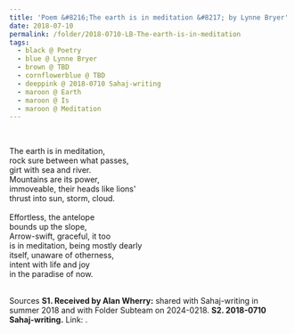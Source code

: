 ```yaml
---
title: 'Poem &#8216;The earth is in meditation &#8217; by Lynne Bryer'
date: 2018-07-10
permalink: /folder/2018-0710-LB-The-earth-is-in-meditation 
tags:
  - black @ Poetry
  - blue @ Lynne Bryer
  - brown @ TBD
  - cornflowerblue @ TBD
  - deeppink @ 2018-0710 Sahaj-writing
  - maroon @ Earth
  - maroon @ Is
  - maroon @ Meditation  
---
```


<br>

<p>
The earth is in meditation,<br>
rock sure between what passes,<br>
girt with sea and river.<br>
Mountains are its power,<br>
immoveable, their heads like lions'<br>
thrust into sun, storm, cloud.<br>
<br>
Effortless, the antelope<br>
bounds up the slope,<br>
Arrow-swift, graceful, it too<br>
is in meditation, being mostly dearly<br>
itself, unaware of otherness,<br>
intent with life and joy<br>
in the paradise of now.<br>
</p>

<br>

<wave-list>
<list-title color="DarkSeaGreen" width="40">Sources</list-title>
  <list-item color="BlanchedAlmond"  width="285"><b> S1. Received by Alan Wherry:</b> shared with Sahaj-writing in summer 2018 and with Folder Subteam on 2024-0218.</list-item>
  <list-item color="Lavender" width="285"><b> S2. 2018-0710 Sahaj-writing.</b> Link: <a href="https://richpay.wixsite.com/sahaj-writing/forum/writings/the-earth-is-in-meditation"><font color="DarkGreen"></font></a>.</list-item>
</wave-list>